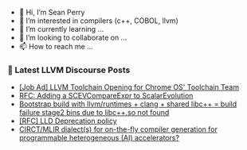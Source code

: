 - 👋 Hi, I’m Sean Perry
- 👀 I’m interested in compilers (c++, COBOL, llvm)
- 🌱 I’m currently learning ...
- 💞️ I’m looking to collaborate on ...
- 📫 How to reach me ...

<!---
s66perry/s66perry is a ✨ special ✨ repository because its `README.md` (this file) appears on your GitHub profile.
You can click the Preview link to take a look at your changes.
--->
### 📕 Latest LLVM Discourse Posts

<!-- DISCOURSE-LLVM:START -->
- [[Job Ad] LLVM Toolchain Opening for Chrome OS&#39; Toolchain Team](https://discourse.llvm.org/t/job-ad-llvm-toolchain-opening-for-chrome-os-toolchain-team/60159/1)
- [RFC: Adding a SCEVCompareExpr to ScalarEvolution](https://discourse.llvm.org/t/rfc-adding-a-scevcompareexpr-to-scalarevolution/60157/1)
- [Bootstrap build with llvm/runtimes + clang + shared libc++ = build failure stage2 bins due to libc++.so not found](https://discourse.llvm.org/t/bootstrap-build-with-llvm-runtimes-clang-shared-libc-build-failure-stage2-bins-due-to-libc-so-not-found/60141/2)
- [[RFC] LLD Deprecation policy](https://discourse.llvm.org/t/rfc-lld-deprecation-policy/60067/3)
- [CIRCT/MLIR dialect&lpar;s&rpar; for on-the-fly compiler generation for programmable heterogeneous &lpar;AI&rpar; accelerators?](https://discourse.llvm.org/t/circt-mlir-dialect-s-for-on-the-fly-compiler-generation-for-programmable-heterogeneous-ai-accelerators/60151/2)
<!-- DISCOURSE-LLVM:END -->
